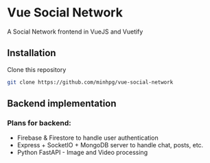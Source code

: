 # Vue Social Network

A Social Network frontend in VueJS and Vuetify

## Installation

Clone this repository

```bash
git clone https://github.com/minhpg/vue-social-network
```

## Backend implementation

### Plans for backend:
- Firebase & Firestore to handle user authentication
- Express + SocketIO + MongoDB server to handle chat, posts, etc.
- Python FastAPI - Image and Video processing
